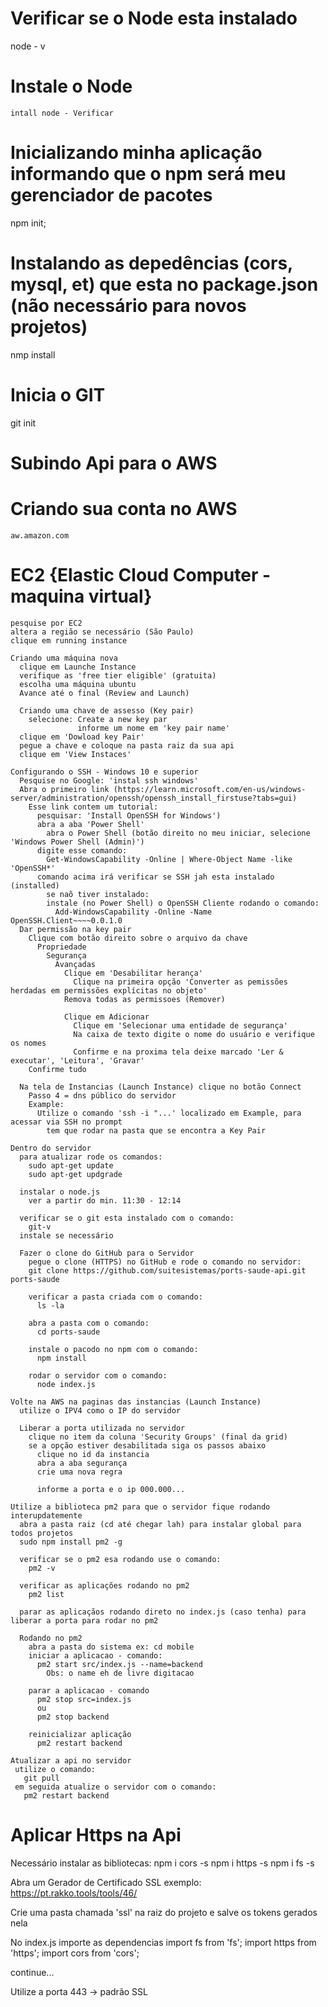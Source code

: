 # Verificar se o Node esta instalado
node - v

  # Instale o Node
    intall node - Verificar

# Inicializando minha aplicação informando que o npm será meu gerenciador de pacotes
npm init;

# Instalando as depedências (cors, mysql, et) que esta no package.json (não necessário para novos projetos)
nmp install

# Inicia o GIT
git init

# Subindo Api para o AWS
  # Criando sua conta no AWS
    aw.amazon.com

  # EC2 {Elastic Cloud Computer - maquina virtual}
    pesquise por EC2
    altera a região se necessário (São Paulo)
    clique em running instance
    
    Criando uma máquina nova
      clique em Launche Instance
      verifique as 'free tier eligible' (gratuita)
      escolha uma máquina ubuntu
      Avance até o final (Review and Launch)
      
      Criando uma chave de assesso (Key pair)
        selecione: Create a new key par
                   informe um nome em 'key pair name' 
      clique em 'Dowload key Pair'
      pegue a chave e coloque na pasta raiz da sua api
      clique em 'View Instaces'

    Configurando o SSH - Windows 10 e superior
      Pesquise no Google: 'instal ssh windows'
      Abra o primeiro link (https://learn.microsoft.com/en-us/windows-server/administration/openssh/openssh_install_firstuse?tabs=gui)
        Esse link contem um tutorial:
          pesquisar: 'Install OpenSSH for Windows')
          abra a aba 'Power Shell'
            abra o Power Shell (botão direito no meu iniciar, selecione 'Windows Power Shell (Admin)')    
          digite esse comando:
            Get-WindowsCapability -Online | Where-Object Name -like 'OpenSSH*'
          comando acima irá verificar se SSH jah esta instalado (installed)
            se naõ tiver instalado:
            instale (no Power Shell) o OpenSSH Cliente rodando o comando:
              Add-WindowsCapability -Online -Name OpenSSH.Client~~~~0.0.1.0
      Dar permissão na key pair
        Clique com botão direito sobre o arquivo da chave
          Propriedade
            Segurança
              Avançadas
                Clique em 'Desabilitar herança'
                  Clique na primeira opção 'Converter as pemissões herdadas em permissões explícitas no objeto'
                Remova todas as permissoes (Remover)
                
                Clique em Adicionar
                  Clique em 'Selecionar uma entidade de segurança'
                  Na caixa de texto digite o nome do usuário e verifique os nomes
                  Confirme e na proxima tela deixe marcado 'Ler & executar', 'Leitura', 'Gravar'
        Confirme tudo

      Na tela de Instancias (Launch Instance) clique no botão Connect
        Passo 4 = dns público do servidor
        Example:
          Utilize o comando 'ssh -i "...' localizado em Example, para acessar via SSH no prompt
            tem que rodar na pasta que se encontra a Key Pair

    Dentro do servidor
      para atualizar rode os comandos:
        sudo apt-get update
        sudo apt-get updgrade

      instalar o node.js
        ver a partir do min. 11:30 - 12:14

      verificar se o git esta instalado com o comando:
        git-v
      instale se necessário

      Fazer o clone do GitHub para o Servidor
        pegue o clone (HTTPS) no GitHub e rode o comando no servidor:
        git clone https://github.com/suitesistemas/ports-saude-api.git ports-saude

        verificar a pasta criada com o comando:
          ls -la
        
        abra a pasta com o comando:
          cd ports-saude
        
        instale o pacodo no npm com o comando:
          npm install

        rodar o servidor com o comando:
          node index.js

    Volte na AWS na paginas das instancias (Launch Instance)
      utilize o IPV4 como o IP do servidor
        
      Liberar a porta utilizada no servidor
        clique no item da coluna 'Security Groups' (final da grid)
        se a opção estiver desabilitada siga os passos abaixo          
          clique no id da instancia
          abra a aba segurança
          crie uma nova regra

          informe a porta e o ip 000.000...
    
    Utilize a biblioteca pm2 para que o servidor fique rodando interupdatemente
      abra a pasta raiz (cd até chegar lah) para instalar global para todos projetos
      sudo npm install pm2 -g

      verificar se o pm2 esa rodando use o comando:
        pm2 -v

      verificar as aplicações rodando no pm2
        pm2 list

      parar as aplicaçãos rodando direto no index.js (caso tenha) para liberar a porta para rodar no pm2

      Rodando no pm2
        abra a pasta do sistema ex: cd mobile 
        iniciar a aplicacao - comando:
          pm2 start src/index.js --name=backend
            Obs: o name eh de livre digitacao
          
        parar a aplicacao - comando
          pm2 stop src=index.js
          ou
          pm2 stop backend

        reinicializar aplicação  
          pm2 restart backend

    Atualizar a api no servidor
     utilize o comando:
       git pull
     em seguida atualize o servidor com o comando:
       pm2 restart backend

# Aplicar Https na Api
Necessário instalar as bibliotecas:
  npm i cors -s
  npm i https -s
  npm i fs -s

Abra um Gerador de Certificado SSL
 exemplo: https://pt.rakko.tools/tools/46/

Crie uma pasta chamada 'ssl' na raiz do projeto e salve os tokens gerados nela

No index.js importe as dependencias
  import fs    from 'fs';
  import https from 'https';
  import cors  from 'cors';  

continue...

Utilize a porta 443 -> padrão SSL

    





    
            
          


        

      

          

      

      

          

      

    

  



